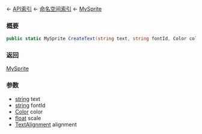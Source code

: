 ← [API索引](Api-Index) ← [命名空间索引](Namespace-Index) ← [MySprite](VRage.Game.GUI.TextPanel.MySprite)

### 概要

```csharp
public static MySprite CreateText(string text, string fontId, Color color, float scale = 1, TextAlignment alignment = TextAlignment.CENTER)
```

### 返回

[MySprite](VRage.Game.GUI.TextPanel.MySprite)

### 参数

* [string](https://docs.microsoft.com/en-us/dotnet/api/System.String?view=netframework-4.6) text
* [string](https://docs.microsoft.com/en-us/dotnet/api/System.String?view=netframework-4.6) fontId
* [Color](VRageMath.Color) color
* [float](https://docs.microsoft.com/en-us/dotnet/api/System.Single?view=netframework-4.6) scale
* [TextAlignment](VRage.Game.GUI.TextPanel.TextAlignment) alignment
